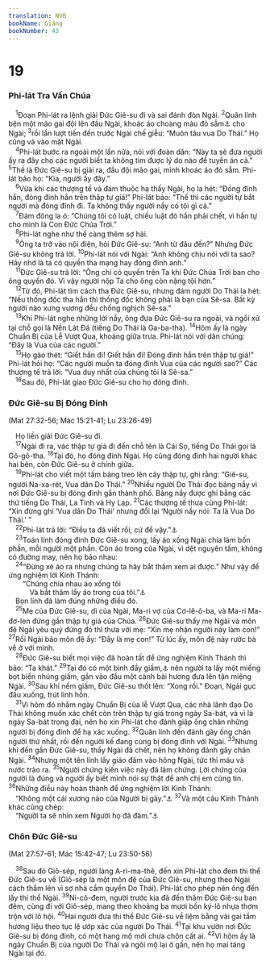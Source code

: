 ```yaml
---
translation: NVB
bookName: Giăng 
bookNumber: 43
---
```


<div class="title"><h1>19</h1><h3>Phi-lát Tra Vấn Chúa </h3></div>
<span class="verse gi_19_1"> <sup>1</sup>Đoạn Phi-lát ra lệnh giải Đức Giê-su đi và sai đánh đòn Ngài. </span>
<span class="verse gi_19_2"><sup>2</sup>Quân lính bện một mão gai đội lên đầu Ngài, khoác áo choàng màu đỏ sẫm<a data-toggle="tooltip" data-placement="bottom" title="Mầu hoàng tộc">⚓</a> cho Ngài; </span>
<span class="verse gi_19_3"><sup>3</sup>rồi lần lượt tiến đến trước Ngài chế giễu: “Muôn tâu vua Do Thái.” Họ cũng vả vào mặt Ngài. <br/></span>
<span class="verse gi_19_4"> <sup>4</sup>Phi-lát bước ra ngoài một lần nữa, nói với đoàn dân: “Này ta sẽ đưa người ấy ra đây cho các người biết ta không tìm được lý do nào để tuyên án cả.” </span>
<span class="verse gi_19_5"><sup>5</sup>Thế là Đức Giê-su bị giải ra, đầu đội mão gai, mình khoác áo đỏ sẫm. Phi-lát bảo họ: “Kìa, người ấy đây.” <br/></span>
<span class="verse gi_19_6"> <sup>6</sup>Vừa khi các thượng tế và đám thuộc hạ thấy Ngài, họ la hét: “Đóng đinh hắn, đóng đinh hắn trên thập tự giá!” Phi-lát bảo: “Thế thì các người tự bắt người mà đóng đinh đi. Ta không thấy người nầy có tội gì cả.” <br/></span>
<span class="verse gi_19_7"> <sup>7</sup>Đám đông la ó: “Chúng tôi có luật, chiếu luật đó hắn phải chết, vì hắn tự cho mình là Con Đức Chúa Trời.” <br/></span>
<span class="verse gi_19_8"> <sup>8</sup>Phi-lát nghe như thế càng thêm sợ hãi. <br/></span>
<span class="verse gi_19_9"> <sup>9</sup>Ông ta trở vào nội điện, hỏi Đức Giê-su: “Anh từ đâu đến?” Nhưng Đức Giê-su không trả lời. </span>
<span class="verse gi_19_10"><sup>10</sup>Phi-lát nói với Ngài: “Anh không chịu nói với ta sao? Hãy nhớ là ta có quyền tha mạng hay đóng đinh anh.” <br/></span>
<span class="verse gi_19_11"> <sup>11</sup>Đức Giê-su trả lời: “Ông chỉ có quyền trên Ta khi Đức Chúa Trời ban cho ông quyền đó. Vì vậy người nộp Ta cho ông còn nặng tội hơn.” <br/></span>
<span class="verse gi_19_12"> <sup>12</sup>Từ đó, Phi-lát tìm cách tha Đức Giê-su, nhưng đám người Do Thái la hét: “Nếu thống đốc tha hắn thì thống đốc không phải là bạn của Sê-sa. Bất kỳ người nào xưng vương đều chống nghịch Sê-sa.” <br/></span>
<span class="verse gi_19_13"> <sup>13</sup>Khi Phi-lát nghe những lời nầy, ông đưa Đức Giê-su ra ngoài, và ngồi xử tại chỗ gọi là Nền Lát Đá (tiếng Do Thái là Ga-ba-tha). </span>
<span class="verse gi_19_14"><sup>14</sup>Hôm ấy là ngày Chuẩn Bị của Lễ Vượt Qua, khoảng giữa trưa. Phi-lát nói với dân chúng: “Đây là Vua của các người.” <br/></span>
<span class="verse gi_19_15"> <sup>15</sup>Họ gào thét: “Giết hắn đi! Giết hắn đi! Đóng đinh hắn trên thập tự giá!” Phi-lát hỏi họ: “Các người muốn ta đóng đinh Vua của các người sao?” Các thượng tế trả lời: “Vua duy nhất của chúng tôi là Sê-sa.” <br/></span>
<span class="verse gi_19_16"> <sup>16</sup>Sau đó, Phi-lát giao Đức Giê-su cho họ đóng đinh. <br/></span>
<div class="title"><h3>Đức Giê-su Bị Đóng Đinh </h3><p>(Mat 27:32-56; Mác 15:21-41; Lu 23:26-49) </p></div>
<span class="verse gi_19_16"> Họ liền giải Đức Giê-su đi. <br/></span>
<span class="verse gi_19_17"> <sup>17</sup>Ngài đi ra, vác thập tự giá đi đến chỗ tên là Cái Sọ, tiếng Do Thái gọi là Gô-gô-tha. </span>
<span class="verse gi_19_18"><sup>18</sup>Tại đó, họ đóng đinh Ngài. Họ cũng đóng đinh hai người khác hai bên, còn Đức Giê-su ở chính giữa. <br/></span>
<span class="verse gi_19_19"> <sup>19</sup>Phi-lát cho viết một tấm bảng treo lên cây thập tự, ghi rằng: “Giê-su, người Na-xa-rét, Vua dân Do Thái.” </span>
<span class="verse gi_19_20"><sup>20</sup>Nhiều người Do Thái đọc bảng nầy vì nơi Đức Giê-su bị đóng đinh gần thành phố. Bảng nầy được ghi bằng các thứ tiếng Do Thái, La Tinh và Hy Lạp. </span>
<span class="verse gi_19_21"><sup>21</sup>Các thượng tế thưa cùng Phi-lát: “Xin đừng ghi ‘Vua dân Do Thái’ nhưng đổi lại ‘Người nầy nói: Ta là Vua Do Thái.’ ” <br/></span>
<span class="verse gi_19_22"> <sup>22</sup>Phi-lát trả lời: “Điều ta đã viết rồi, cứ để vậy.”<a data-toggle="tooltip" data-placement="bottom" title="Ctd: thì đã viết rồi">⚓</a><br/></span>
<span class="verse gi_19_23"> <sup>23</sup>Toán lính đóng đinh Đức Giê-su xong, lấy áo xống Ngài chia làm bốn phần, mỗi người một phần. Còn áo trong của Ngài, vì dệt nguyên tấm, không có đường may, nên họ bảo nhau: <br/></span>
<span class="verse gi_19_24"> <sup>24</sup>“Đừng xé áo ra nhưng chúng ta hãy bắt thăm xem ai được.” Như vậy để ứng nghiệm lời Kinh Thánh: <br/>  “Chúng chia nhau áo xống tôi <br/>   Và bắt thăm lấy áo trong của tôi.”<a data-toggle="tooltip" data-placement="bottom" title="Thi 22:18">⚓</a><br/> Bọn lính đã làm đúng những điều đó. <br/></span>
<span class="verse gi_19_25"> <sup>25</sup>Mẹ của Đức Giê-su, dì của Ngài, Ma-ri vợ của Cơ-lê-ô-ba, và Ma-ri Ma-đơ-len đứng gần thập tự giá của Chúa. </span>
<span class="verse gi_19_26"><sup>26</sup>Đức Giê-su thấy mẹ Ngài và môn đệ Ngài yêu quý đứng đó thì thưa với mẹ: “Xin mẹ nhận người này làm con!” </span>
<span class="verse gi_19_27"><sup>27</sup>Rồi Ngài bảo môn đệ ấy: “Đây là mẹ con!” Từ lúc ấy, môn đệ này rước bà về ở với mình. <br/></span>
<span class="verse gi_19_28"> <sup>28</sup>Đức Giê-su biết mọi việc đã hoàn tất để ứng nghiệm Kinh Thánh thì bảo: “Ta khát.” </span>
<span class="verse gi_19_29"><sup>29</sup>Tại đó có một bình đầy giấm,<a data-toggle="tooltip" data-placement="bottom" title="Một loại rượu giấm rẻ tiền của dân lao động">⚓</a> nên người ta lấy một miếng bọt biển nhúng giấm, gắn vào đầu một cành bài hương đưa lên tận miệng Ngài. </span>
<span class="verse gi_19_30"><sup>30</sup>Sau khi nếm giấm, Đức Giê-su thốt lên: “Xong rồi.” Đoạn, Ngài gục đầu xuống, trút linh hồn. <br/></span>
<span class="verse gi_19_31"> <sup>31</sup>Vì hôm đó nhằm ngày Chuẩn Bị của lễ Vượt Qua, các nhà lãnh đạo Do Thái không muốn xác chết còn trên thập tự giá trong ngày Sa-bát, và vì là ngày Sa-bát trọng đại, nên họ xin Phi-lát cho đánh giập ống chân những người bị đóng đinh để hạ xác xuống. </span>
<span class="verse gi_19_32"><sup>32</sup>Quân lính đến đánh gãy ống chân người thứ nhất, rồi đến người kế đang cùng bị đóng đinh với Ngài. </span>
<span class="verse gi_19_33"><sup>33</sup>Nhưng khi đến gần Đức Giê-su, thấy Ngài đã chết, nên họ không đánh gãy chân Ngài. </span>
<span class="verse gi_19_34"><sup>34</sup>Nhưng một tên lính lấy giáo đâm vào hông Ngài, tức thì máu và nước trào ra. </span>
<span class="verse gi_19_35"><sup>35</sup>Người chứng kiến việc này đã làm chứng. Lời chứng của người là đúng và người ấy biết mình nói sự thật để anh chị em cũng tin. </span>
<span class="verse gi_19_36"><sup>36</sup>Những điều này hoàn thành để ứng nghiệm lời Kinh Thánh: <br/> “Không một cái xương nào của Người bị gãy.”<a data-toggle="tooltip" data-placement="bottom" title="Thi 34:20">⚓</a></span>
<span class="verse gi_19_37"><sup>37</sup>Và một câu Kinh Thánh khác cũng chép: <br/> “Người ta sẽ nhìn xem Người họ đã đâm.”<a data-toggle="tooltip" data-placement="bottom" title="Xa 12:10">⚓</a><br/></span>
<div class="title"><h3>Chôn Đức Giê-su </h3><p>(Mat 27:57-61; Mác 15:42-47; Lu 23:50-56) </p></div>
<span class="verse gi_19_38"> <sup>38</sup>Sau đó Giô-sép, người làng A-ri-ma-thê, đến xin Phi-lát cho đem thi thể Đức Giê-su về (Giô-sép là một môn đệ của Đức Giê-su, nhưng theo Ngài cách thầm lén vì sợ nhà cầm quyền Do Thái). Phi-lát cho phép nên ông đến lấy thi thể Ngài. </span>
<span class="verse gi_19_39"><sup>39</sup>Ni-cô-đem, người trước kia đã đến thăm Đức Giê-su ban đêm, cùng đi với Giô-sép, mang theo khoảng ba mươi bốn ký-lô nhựa thơm trộn với lô hội. </span>
<span class="verse gi_19_40"><sup>40</sup>Hai người đưa thi thể Đức Giê-su về liệm bằng vải gai tẩm hương liệu theo tục lệ ướp xác của người Do Thái. </span>
<span class="verse gi_19_41"><sup>41</sup>Tại khu vườn nơi Đức Giê-su bị đóng đinh, có một hang mộ mới chưa chôn cất ai. </span>
<span class="verse gi_19_42"><sup>42</sup>Vì hôm ấy là ngày Chuẩn Bị của người Do Thái và ngôi mộ lại ở gần, nên họ mai táng Ngài tại đó. <br/></span>
